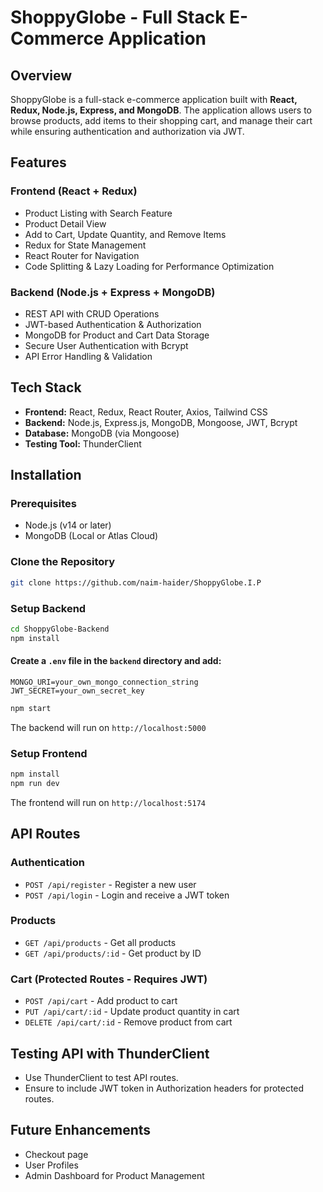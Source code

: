 # ShoppyGlobe - Full Stack E-Commerce Application

## Overview

ShoppyGlobe is a full-stack e-commerce application built with **React, Redux, Node.js, Express, and MongoDB**. The application allows users to browse products, add items to their shopping cart, and manage their cart while ensuring authentication and authorization via JWT.

## Features

### Frontend (React + Redux)

- Product Listing with Search Feature
- Product Detail View
- Add to Cart, Update Quantity, and Remove Items
- Redux for State Management
- React Router for Navigation
- Code Splitting & Lazy Loading for Performance Optimization

### Backend (Node.js + Express + MongoDB)

- REST API with CRUD Operations
- JWT-based Authentication & Authorization
- MongoDB for Product and Cart Data Storage
- Secure User Authentication with Bcrypt
- API Error Handling & Validation

## Tech Stack

- **Frontend:** React, Redux, React Router, Axios, Tailwind CSS
- **Backend:** Node.js, Express.js, MongoDB, Mongoose, JWT, Bcrypt
- **Database:** MongoDB (via Mongoose)
- **Testing Tool:** ThunderClient

## Installation

### Prerequisites

- Node.js (v14 or later)
- MongoDB (Local or Atlas Cloud)

### Clone the Repository

```sh
git clone https://github.com/naim-haider/ShoppyGlobe.I.P
```

### Setup Backend

```sh
cd ShoppyGlobe-Backend
npm install
```

#### Create a `.env` file in the `backend` directory and add:

```
MONGO_URI=your_own_mongo_connection_string
JWT_SECRET=your_own_secret_key
```

```sh
npm start
```

The backend will run on `http://localhost:5000`

### Setup Frontend

```sh
npm install
npm run dev
```

The frontend will run on `http://localhost:5174`

## API Routes

### Authentication

- `POST /api/register` - Register a new user
- `POST /api/login` - Login and receive a JWT token

### Products

- `GET /api/products` - Get all products
- `GET /api/products/:id` - Get product by ID

### Cart (Protected Routes - Requires JWT)

- `POST /api/cart` - Add product to cart
- `PUT /api/cart/:id` - Update product quantity in cart
- `DELETE /api/cart/:id` - Remove product from cart

## Testing API with ThunderClient

- Use ThunderClient to test API routes.
- Ensure to include JWT token in Authorization headers for protected routes.

## Future Enhancements

- Checkout page
- User Profiles
- Admin Dashboard for Product Management
